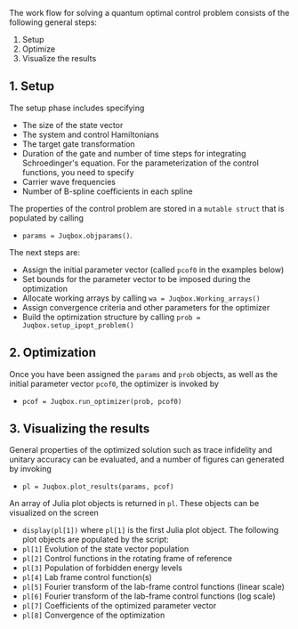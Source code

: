 The work flow for solving a quantum optimal control problem consists of the following general steps:
1. Setup
2. Optimize
3. Visualize the results

## 1. Setup
The setup phase includes specifying
- The size of the state vector
- The system and control Hamiltonians
- The target gate transformation
- Duration of the gate and number of time steps for integrating Schroedinger's equation.
For the parameterization of the control functions, you need to specify
- Carrier wave frequencies
- Number of B-spline coefficients in each spline

The properties of the control problem are stored in a `mutable struct` that is populated by calling
- `params = Juqbox.objparams()`.

The next steps are:
- Assign the initial parameter vector (called `pcof0` in the examples below)
- Set bounds for the parameter vector to be imposed during the optimization
- Allocate working arrays by calling `wa = Juqbox.Working_arrays()`
- Assign convergence criteria and other parameters for the optimizer
- Build the optimization structure by calling `prob = Juqbox.setup_ipopt_problem()`

## 2. Optimization
Once you have been assigned the `params` and `prob` objects, as well as the initial parameter vector 
`pcof0`, the optimizer is invoked by
- `pcof = Juqbox.run_optimizer(prob, pcof0)`

## 3. Visualizing the results
General properties of the optimized solution such as trace infidelity and unitary accuracy can be evaluated, 
and a number of figures can generated by invoking
- `pl = Juqbox.plot_results(params, pcof)`

An array of Julia plot objects is returned in `pl`. These objects can be visualized on the screen
- `display(pl[1])`
where `pl[1]` is the first Julia plot object. The following plot objects are populated by the script: 
- `pl[1]` Evolution of the state vector population
- `pl[2]` Control functions in the rotating frame of reference
- `pl[3]` Population of forbidden energy levels
- `pl[4]` Lab frame control function(s)
- `pl[5]` Fourier transform of the lab-frame control functions (linear scale)
- `pl[6]` Fourier transform of the lab-frame control functions (log scale)
- `pl[7]` Coefficients of the optimized parameter vector
- `pl[8]` Convergence of the optimization

